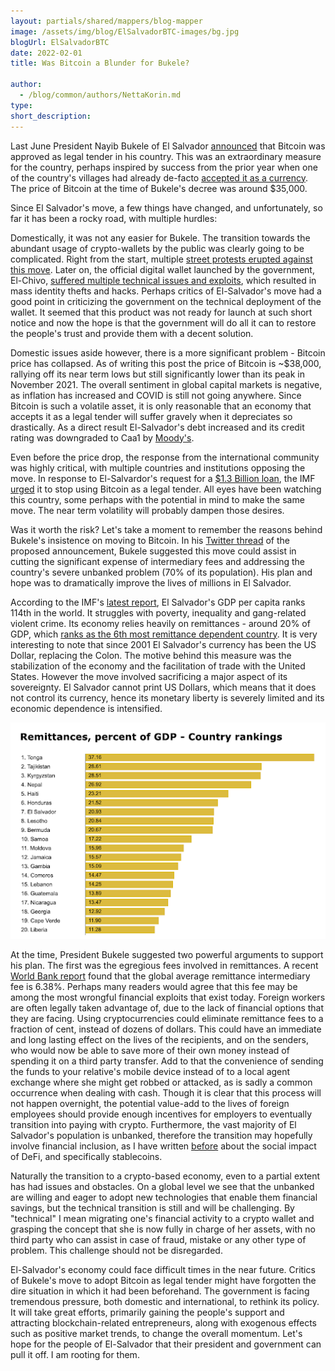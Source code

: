 ```yaml
---
layout: partials/shared/mappers/blog-mapper
image: /assets/img/blog/ElSalvadorBTC-images/bg.jpg
blogUrl: ElSalvadorBTC
date: 2022-02-01
title: Was Bitcoin a Blunder for Bukele?

author:
  - /blog/common/authors/NettaKorin.md
type:
short_description: 
---
```

Last June President Nayib Bukele of El Salvador [announced](https://www.bbc.com/news/world-latin-america-57373058) that Bitcoin was approved as legal tender in his country. This was an extraordinary measure for the country, perhaps inspired by success from the prior year when one of the country's villages had already de-facto [accepted it as a currency](https://www.forbes.com/sites/tatianakoffman/2020/07/14/this-el-salvador-village-adopts-bitcoin-as-money/). The price of Bitcoin at the time of Bukele's decree was around $35,000.

Since El Salvador's move, a few things have changed, and unfortunately, so far it has been a rocky road, with multiple hurdles:

Domestically, it was not any easier for Bukele. The transition towards the abundant usage of crypto-wallets by the public was clearly going to be complicated. Right from the start, multiple [street protests erupted against this move](https://www.reuters.com/world/americas/salvador-street-protest-breaks-out-against-bitcoin-adoption-2021-09-07/). Later on, the official digital wallet launched by the government, El-Chivo, [suffered multiple technical issues and exploits](https://www.coindesk.com/business/2021/10/29/identity-thieves-exploit-el-salvadors-chivo-bitcoin-wallets-setup-process/), which resulted in mass identity thefts and hacks. Perhaps critics of El-Salvador's move had a good point in criticizing the government on the technical deployment of the wallet. It seemed that this product was not ready for launch at such short notice and now the hope is that the government will do all it can to restore the people's trust and provide them with a decent solution.

Domestic issues aside however, there is a more significant problem - Bitcoin price has collapsed. As of writing this post the price of Bitcoin is ~$38,000, rallying off its near term lows but still significantly lower than its peak in November 2021. The overall sentiment in global capital markets is negative, as inflation has increased and COVID is still not going anywhere. Since Bitcoin is such a volatile asset, it is only reasonable that an economy that accepts it as a legal tender will suffer gravely when it depreciates so drastically. As a direct result El-Salvador's debt increased and its credit rating was downgraded to Caa1 by [Moody's](https://www.moodys.com/research/Moodys-downgrades-El-Salvadors-rating-to-Caa1-maintains-negative-outlook--PR_450956).

Even before the price drop, the response from the international community was highly critical, with multiple countries and institutions opposing the move. In response to El-Salvardor's request for a [$1.3 Billion loan](https://fortune.com/2021/10/19/el-salvador-bitcoin-imf-loan/), the IMF [urged](https://www.cnbc.com/2022/01/25/drop-bitcoin-as-legal-tender-imf-urges-el-salvador.html) it to stop using Bitcoin as a legal tender. All eyes have been watching this country, some perhaps with the potential in mind to make the same move. The near term volatility will probably dampen those desires.

Was it worth the risk? Let's take a moment to remember the reasons behind Bukele's insistence on moving to Bitcoin. In his [Twitter thread](https://twitter.com/nayibbukele/status/1401335885497524226) of the proposed announcement, Bukele suggested this move could assist in cutting the significant expense of intermediary fees and addressing the country's severe unbanked problem (70% of its population). His plan and hope was to dramatically improve the lives of millions in El Salvador.

According to the IMF's [latest report](https://www.imf.org/en/Publications/WEO/weo-database/2021/April/weo-report), El Salvador's GDP per capita ranks 114th in the world. It struggles with poverty, inequality and gang-related violent crime. Its economy relies heavily on remittances - around 20% of GDP, which [ranks as the 6th most remittance dependent country](https://www.theglobaleconomy.com/rankings/remittances_percent_gdp/). It is very interesting to note that since 2001 El Salvador's currency has been the US Dollar, replacing the Colon. The motive behind this measure was the stabilization of the economy and the facilitation of trade with the United States. However the move involved sacrificing a major aspect of its sovereignty. El Salvador cannot print US Dollars, which means that it does not control its currency, hence its monetary liberty is severely limited and its economic dependence is intensified.

![](/assets/img/blog/ElSalvadorBTC-images/image1.jpg)

At the time, President Bukele suggested two powerful arguments to support his plan. The first was the egregious fees involved in remittances. A recent [World Bank report](https://remittanceprices.worldbank.org/sites/default/files/rpw_main_report_and_annex_q121_final.pdf) found that the global average remittance intermediary fee is 6.38%. Perhaps many readers would agree that this fee may be among the most wrongful financial exploits that exist today. Foreign workers are often legally taken advantage of, due to the lack of financial options that they are facing. Using cryptocurrencies could eliminate remittance fees to a fraction of cent, instead of dozens of dollars. This could have an immediate and long lasting effect on the lives of the recipients, and on the senders, who would now be able to save more of their own money instead of spending it on a third party transfer. Add to that the convenience of sending the funds to your relative's mobile device instead of to a local agent exchange where she might get robbed or attacked, as is sadly a common occurrence when dealing with cash. Though it is clear that this process will not happen overnight, the potential value-add to the lives of foreign employees should provide enough incentives for employers to eventually transition into paying with crypto. Furthermore, the vast majority of El Salvador's population is unbanked, therefore the transition may hopefully involve financial inclusion, as I have written [before](https://www.orbs.com/does-defi-hold-a-promise-for-the-unbanked/) about the social impact of DeFi, and specifically stablecoins.

Naturally the transition to a crypto-based economy, even to a partial extent has had issues and obstacles. On a global level we see that the unbanked are willing and eager to adopt new technologies that enable them financial savings, but the technical transition is still and will be challenging. By "technical" I mean migrating one's financial activity to a crypto wallet and grasping the concept that she is now fully in charge of her assets, with no third party who can assist in case of fraud, mistake or any other type of problem. This challenge should not be disregarded.

El-Salvador's economy could face difficult times in the near future. Critics of Bukele's move to adopt Bitcoin as legal tender might have forgotten the dire situation in which it had been beforehand. The government is facing tremendous pressure, both domestic and international, to rethink its policy. It will take great efforts, primarily gaining the people's support and attracting blockchain-related entrepreneurs, along with exogenous effects such as positive market trends, to change the overall momentum. Let's hope for the people of El-Salvador that their president and government can pull it off. I am rooting for them.
